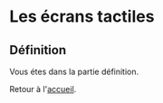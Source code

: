 # Les écrans tactiles
## Définition
Vous étes dans la partie définition. 

Retour à l'[accueil](tactiles.md).

